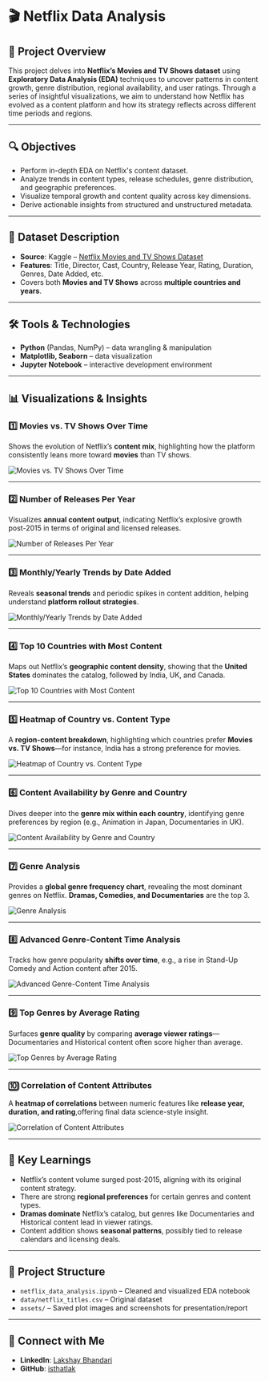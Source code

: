# 🎬 Netflix Data Analysis

## 📌 Project Overview
This project delves into **Netflix’s Movies and TV Shows dataset** using **Exploratory Data Analysis (EDA)** techniques to uncover patterns in content growth, genre distribution, regional availability, and user ratings. Through a series of insightful visualizations, we aim to understand how Netflix has evolved as a content platform and how its strategy reflects across different time periods and regions.

---

## 🔍 Objectives
- Perform in-depth EDA on Netflix's content dataset.
- Analyze trends in content types, release schedules, genre distribution, and geographic preferences.
- Visualize temporal growth and content quality across key dimensions.
- Derive actionable insights from structured and unstructured metadata.

---

## 📂 Dataset Description
- **Source**: Kaggle – [Netflix Movies and TV Shows Dataset](https://www.kaggle.com/shivamb/netflix-shows)
- **Features**: Title, Director, Cast, Country, Release Year, Rating, Duration, Genres, Date Added, etc.
- Covers both **Movies and TV Shows** across **multiple countries and years**.

---

## 🛠️ Tools & Technologies
- **Python** (Pandas, NumPy) – data wrangling & manipulation
- **Matplotlib, Seaborn** – data visualization
- **Jupyter Notebook** – interactive development environment

---

## 📊 Visualizations & Insights

### 1️⃣ Movies vs. TV Shows Over Time
Shows the evolution of Netflix’s **content mix**, highlighting how the platform consistently leans more toward **movies** than TV shows.

![Movies vs. TV Shows Over Time](screenshots/ndascreenshot1.png)

---

### 2️⃣ Number of Releases Per Year
Visualizes **annual content output**, indicating Netflix’s explosive growth post-2015 in terms of original and licensed releases.

![Number of Releases Per Year](screenshots/ndascreenshot2.png)

---

### 3️⃣ Monthly/Yearly Trends by Date Added
Reveals **seasonal trends** and periodic spikes in content addition, helping understand **platform rollout strategies**.

![Monthly/Yearly Trends by Date Added](screenshots/ndascreenshot3.png)

---

### 4️⃣ Top 10 Countries with Most Content
Maps out Netflix’s **geographic content density**, showing that the **United States** dominates the catalog, followed by India, UK, and Canada.

![Top 10 Countries with Most Content](screenshots/ndascreenshot4.png)

---

### 5️⃣ Heatmap of Country vs. Content Type
A **region-content breakdown**, highlighting which countries prefer **Movies vs. TV Shows**—for instance, India has a strong preference for movies.

![Heatmap of Country vs. Content Type](screenshots/ndascreenshot5.png)

---

### 6️⃣ Content Availability by Genre and Country
Dives deeper into the **genre mix within each country**, identifying genre preferences by region (e.g., Animation in Japan, Documentaries in UK).

![Content Availability by Genre and Country](screenshots/ndascreenshot6.png)

---

### 7️⃣ Genre Analysis
Provides a **global genre frequency chart**, revealing the most dominant genres on Netflix. **Dramas, Comedies, and Documentaries** are the top 3.

![Genre Analysis](screenshots/ndascreenshot7.png)

---

### 8️⃣ Advanced Genre-Content Time Analysis
Tracks how genre popularity **shifts over time**, e.g., a rise in Stand-Up Comedy and Action content after 2015.

![Advanced Genre-Content Time Analysis](screenshots/ndascreenshot8.png)

---

### 9️⃣ Top Genres by Average Rating
Surfaces **genre quality** by comparing **average viewer ratings**—Documentaries and Historical content often score higher than average.

![Top Genres by Average Rating](screenshots/ndascreenshot9.png)

---

### 🔟 Correlation of Content Attributes
A **heatmap of correlations** between numeric features like **release year, duration, and rating**,offering final data science-style insight.

![Correlation of Content Attributes](screenshots/ndascreenshot10.png)

---

## 🧠 Key Learnings
- Netflix’s content volume surged post-2015, aligning with its original content strategy.
- There are strong **regional preferences** for certain genres and content types.
- **Dramas dominate** Netflix’s catalog, but genres like Documentaries and Historical content lead in viewer ratings.
- Content addition shows **seasonal patterns**, possibly tied to release calendars and licensing deals.

---

## 📎 Project Structure
- `netflix_data_analysis.ipynb` – Cleaned and visualized EDA notebook
- `data/netflix_titles.csv` – Original dataset
- `assets/` – Saved plot images and screenshots for presentation/report

---

## 🔗 Connect with Me
- **LinkedIn**: [Lakshay Bhandari](https://www.linkedin.com/in/lakshaybhandari/)
- **GitHub**: [isthatlak](https://github.com/isthatlak)